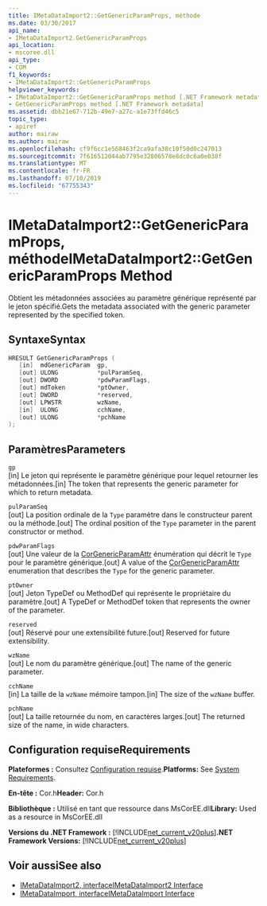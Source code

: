 ```yaml
---
title: IMetaDataImport2::GetGenericParamProps, méthode
ms.date: 03/30/2017
api_name:
- IMetaDataImport2.GetGenericParamProps
api_location:
- mscoree.dll
api_type:
- COM
f1_keywords:
- IMetaDataImport2::GetGenericParamProps
helpviewer_keywords:
- IMetaDataImport2::GetGenericParamProps method [.NET Framework metadata]
- GetGenericParamProps method [.NET Framework metadata]
ms.assetid: dbb21e67-712b-49e7-a27c-a1e73ffd46c5
topic_type:
- apiref
author: mairaw
ms.author: mairaw
ms.openlocfilehash: cf9f6cc1e568463f2ca9afa38c10f50d0c247013
ms.sourcegitcommit: 7f616512044ab7795e32806578e8dc0c6a0e038f
ms.translationtype: MT
ms.contentlocale: fr-FR
ms.lasthandoff: 07/10/2019
ms.locfileid: "67755343"
---
```

# <a name="imetadataimport2getgenericparamprops-method"></a><span data-ttu-id="91237-102">IMetaDataImport2::GetGenericParamProps, méthode</span><span class="sxs-lookup"><span data-stu-id="91237-102">IMetaDataImport2::GetGenericParamProps Method</span></span>
<span data-ttu-id="91237-103">Obtient les métadonnées associées au paramètre générique représenté par le jeton spécifié.</span><span class="sxs-lookup"><span data-stu-id="91237-103">Gets the metadata associated with the generic parameter represented by the specified token.</span></span>  
  
## <a name="syntax"></a><span data-ttu-id="91237-104">Syntaxe</span><span class="sxs-lookup"><span data-stu-id="91237-104">Syntax</span></span>  
  
```cpp  
HRESULT GetGenericParamProps (  
   [in]  mdGenericParam  gp,  
   [out] ULONG           *pulParamSeq,  
   [out] DWORD           *pdwParamFlags,  
   [out] mdToken         *ptOwner,  
   [out] DWORD           *reserved,  
   [out] LPWSTR          wzName,  
   [in]  ULONG           cchName,  
   [out] ULONG           *pchName  
);  
```  
  
## <a name="parameters"></a><span data-ttu-id="91237-105">Paramètres</span><span class="sxs-lookup"><span data-stu-id="91237-105">Parameters</span></span>  
 `gp`  
 <span data-ttu-id="91237-106">[in] Le jeton qui représente le paramètre générique pour lequel retourner les métadonnées.</span><span class="sxs-lookup"><span data-stu-id="91237-106">[in] The token that represents the generic parameter for which to return metadata.</span></span>  
  
 `pulParamSeq`  
 <span data-ttu-id="91237-107">[out] La position ordinale de la `Type` paramètre dans le constructeur parent ou la méthode.</span><span class="sxs-lookup"><span data-stu-id="91237-107">[out] The ordinal position of the `Type` parameter in the parent constructor or method.</span></span>  
  
 `pdwParamFlags`  
 <span data-ttu-id="91237-108">[out] Une valeur de la [CorGenericParamAttr](../../../../docs/framework/unmanaged-api/metadata/corgenericparamattr-enumeration.md) énumération qui décrit le `Type` pour le paramètre générique.</span><span class="sxs-lookup"><span data-stu-id="91237-108">[out] A value of the [CorGenericParamAttr](../../../../docs/framework/unmanaged-api/metadata/corgenericparamattr-enumeration.md) enumeration that describes the `Type` for the generic parameter.</span></span>  
  
 `ptOwner`  
 <span data-ttu-id="91237-109">[out] Jeton TypeDef ou MethodDef qui représente le propriétaire du paramètre.</span><span class="sxs-lookup"><span data-stu-id="91237-109">[out] A TypeDef or MethodDef token that represents the owner of the parameter.</span></span>  
  
 `reserved`  
 <span data-ttu-id="91237-110">[out] Réservé pour une extensibilité future.</span><span class="sxs-lookup"><span data-stu-id="91237-110">[out] Reserved for future extensibility.</span></span>  
  
 `wzName`  
 <span data-ttu-id="91237-111">[out] Le nom du paramètre générique.</span><span class="sxs-lookup"><span data-stu-id="91237-111">[out] The name of the generic parameter.</span></span>  
  
 `cchName`  
 <span data-ttu-id="91237-112">[in] La taille de la `wzName` mémoire tampon.</span><span class="sxs-lookup"><span data-stu-id="91237-112">[in] The size of the `wzName` buffer.</span></span>  
  
 `pchName`  
 <span data-ttu-id="91237-113">[out] La taille retournée du nom, en caractères larges.</span><span class="sxs-lookup"><span data-stu-id="91237-113">[out] The returned size of the name, in wide characters.</span></span>  
  
## <a name="requirements"></a><span data-ttu-id="91237-114">Configuration requise</span><span class="sxs-lookup"><span data-stu-id="91237-114">Requirements</span></span>  
 <span data-ttu-id="91237-115">**Plateformes :** Consultez [Configuration requise](../../../../docs/framework/get-started/system-requirements.md).</span><span class="sxs-lookup"><span data-stu-id="91237-115">**Platforms:** See [System Requirements](../../../../docs/framework/get-started/system-requirements.md).</span></span>  
  
 <span data-ttu-id="91237-116">**En-tête :** Cor.h</span><span class="sxs-lookup"><span data-stu-id="91237-116">**Header:** Cor.h</span></span>  
  
 <span data-ttu-id="91237-117">**Bibliothèque :** Utilisé en tant que ressource dans MsCorEE.dll</span><span class="sxs-lookup"><span data-stu-id="91237-117">**Library:** Used as a resource in MsCorEE.dll</span></span>  
  
 <span data-ttu-id="91237-118">**Versions du .NET Framework :** [!INCLUDE[net_current_v20plus](../../../../includes/net-current-v20plus-md.md)]</span><span class="sxs-lookup"><span data-stu-id="91237-118">**.NET Framework Versions:** [!INCLUDE[net_current_v20plus](../../../../includes/net-current-v20plus-md.md)]</span></span>  
  
## <a name="see-also"></a><span data-ttu-id="91237-119">Voir aussi</span><span class="sxs-lookup"><span data-stu-id="91237-119">See also</span></span>

- [<span data-ttu-id="91237-120">IMetaDataImport2, interface</span><span class="sxs-lookup"><span data-stu-id="91237-120">IMetaDataImport2 Interface</span></span>](../../../../docs/framework/unmanaged-api/metadata/imetadataimport2-interface.md)
- [<span data-ttu-id="91237-121">IMetaDataImport, interface</span><span class="sxs-lookup"><span data-stu-id="91237-121">IMetaDataImport Interface</span></span>](../../../../docs/framework/unmanaged-api/metadata/imetadataimport-interface.md)
